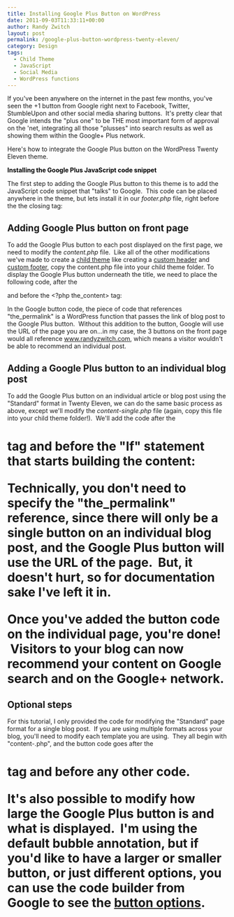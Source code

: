 ```yaml
---
title: Installing Google Plus Button on WordPress
date: 2011-09-03T11:33:11+00:00
author: Randy Zwitch
layout: post
permalink: /google-plus-button-wordpress-twenty-eleven/
category: Design
tags:
  - Child Theme
  - JavaScript
  - Social Media
  - WordPress functions
---
```

If you've been anywhere on the internet in the past few months, you've seen the +1 button from Google right next to Facebook, Twitter, StumbleUpon and other social media sharing buttons.  It's pretty clear that Google intends the "plus one" to be THE most important form of approval on the 'net, integrating all those "plusses" into search results as well as showing them within the Google+ Plus network.

Here's how to integrate the Google Plus button on the WordPress Twenty Eleven theme.



<span class="Apple-style-span" style="font-weight: bold; color: #000000;">Installing the Google Plus JavaScript code snippet</span>

The first step to adding the Google Plus button to this theme is to add the JavaScript code snippet that "talks" to Google.  This code can be placed anywhere in the theme, but lets install it in our _footer.php_ file, right before the the closing </body> tag:



## Adding Google Plus button on front page

To add the Google Plus button to each post displayed on the first page, we need to modify the _content.php_ file.  Like all of the other modifications we've made to create a [child theme](http://randyzwitch.com/tag/child-theme/ "WordPress Twenty Eleven Child Theme") like creating a [custom header](http://randyzwitch.com/2011/07/custom-header-twenty-eleven-child-theme/ "Twenty Eleven Child Theme:  Custom Header") and [custom footer](http://randyzwitch.com/2011/08/removing-powered-by-wordpress-twenty-eleven/ "Removing “Powered by WordPress” in Twenty Eleven"), copy the content.php file into your child theme folder. To display the Google Plus button underneath the title, we need to place the following code, after the <div class="entry-content"> and before the <?php the_content> tag:

In the Google button code, the piece of code that references "the_permalink" is a WordPress function that passes the link of blog post to the Google Plus button.  Without this addition to the button, Google will use the URL of the page you are on…in my case, the 3 buttons on the front page would all reference www.randyzwitch.com, which means a visitor wouldn't be able to recommend an individual post.



## Adding a Google Plus button to an individual blog post

To add the Google Plus button on an individual article or blog post using the "Standard" format in Twenty Eleven, we can do the same basic process as above, except we'll modify the _content-single.php_ file (again, copy this file into your child theme folder!).  We'll add the code after the <h1> tag and before the "If" statement that starts building the content:



Technically, you don't need to specify the "the_permalink" reference, since there will only be a single button on an individual blog post, and the Google Plus button will use the URL of the page.  But, it doesn't hurt, so for documentation sake I've left it in.

Once you've added the button code on the individual page, you're done!  Visitors to your blog can now recommend your content on Google search and on the Google+ network.

## Optional steps

For this tutorial, I only provided the code for modifying the "Standard" page format for a single blog post.  If you are using multiple formats across your blog, you'll need to modify each template you are using.  They all begin with "content-<format>.php", and the button code goes after the <h1> tag and before any other code.

It's also possible to modify how large the Google Plus button is and what is displayed.  I'm using the default bubble annotation, but if you'd like to have a larger or smaller button, or just different options, you can use the code builder from Google to see the [button options](http://www.google.com/intl/en/webmasters/+1/button/index.html "Google Plus button size").
